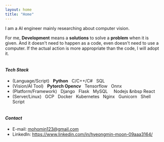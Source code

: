 ```yaml
---
layout: home
title: "Home"
---
```

I am a AI engineer mainly researching about computer vision.

For me, **Development** means a **solutions** to solve a **problem** when it is given. And it doesn't need to happen as a code, even doesn't need to use a computer. If the actual action is more appropriate than the code, I will adopt it.
<br> <br />

#### *Tech Stack*
* (Language/Script) &nbsp; **Python** &nbsp; C/C++/C# &nbsp; SQL
* (Vision/AI Tool) &nbsp; **Pytorch Opencv** &nbsp; Tensorflow &nbsp; Onnx
* (Platform/Framework) &nbsp; Django &nbsp; Flask &nbsp; MySQL &nbsp; &nbsp; Nodejs &nbsp React &nbsp;
* (Server/Linux) &nbsp; GCP &nbsp; Docker &nbsp; Kubernetes &nbsp; Nginx &nbsp; Gunicorn &nbsp; Shell Script
<br> <br />

#### *Contact*
* E-mail: mohomin123@gmail.com
* LinkedIn: https://www.linkedin.com/in/hyeongmin-moon-09aaa3164/

